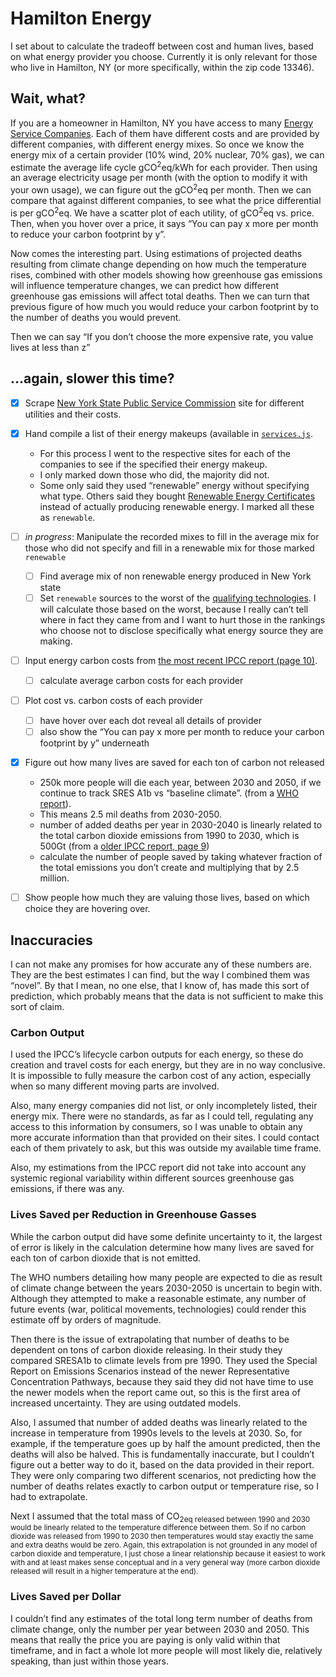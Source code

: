 # Hamilton Energy
I set about to calculate the tradeoff between cost and human lives, based on what energy provider you choose. Currently it is only relevant for those who live in Hamilton, NY (or more specifically, within the zip code 13346).

## Wait, what?
If you are a homeowner in Hamilton, NY you have access to many [Energy Service Companies](http://www.askpsc.com/askpsc/page/?PageAction=renderPageById&PageId=7f285010bbcba4320235157257b2dc82). Each of them have different costs and are provided by different companies, with different energy mixes. So once we know the energy mix of a certain provider (10% wind, 20% nuclear, 70% gas), we can estimate the average life cycle gCO<sup>2</sup>eq/kWh for each provider. Then using an average electricity usage per month (with the option to modify it with your own usage), we can figure out the gCO<sup>2</sup>eq per month. Then we can compare that against different companies, to see what the price differential is per gCO<sup>2</sup>eq. We have a scatter plot of each utility, of gCO<sup>2</sup>eq vs. price. Then, when you hover over a price, it says “You can pay x more per month to reduce your carbon footprint by y”.

Now comes the interesting part. Using estimations of projected deaths resulting from climate change depending on how much the temperature rises, combined with other models showing how greenhouse gas emissions will influence temperature changes, we can predict how different greenhouse gas emissions will affect total deaths. Then we can turn that previous figure of how much you would reduce your carbon footprint by to the number of deaths you would prevent.

Then we can say “If you don’t choose the more expensive rate, you value lives at less than z”

## …again, slower this time?
- [x] Scrape [New York State Public Service Commission](http://www.newyorkpowertochoose.com/) site for different utilities and their costs.
- [x] Hand compile a list of their energy makeups (available in [`services.js`](services.js:95-213).
	- For this process I went to the respective sites for each of the companies to see if the specified their energy makeup.
	- I only marked down those who did, the majority did not.
	- Some only said they used “renewable” energy without specifying what type. Others said they bought [Renewable Energy Certificates](http://en.wikipedia.org/wiki/Renewable_Energy_Certificate_(United_States)) instead of actually producing renewable energy. I marked all these as `renewable`.
- [ ] *in progress*: Manipulate the recorded mixes to fill in the average mix for those who did not specify and fill in a renewable mix for those marked `renewable`
	- [ ] Find average mix of non renewable energy produced in New York state
	- [ ] Set `renewable` sources to the worst of the [qualifying technologies](http://en.wikipedia.org/wiki/Renewable_Energy_Certificate_(United_States)#Qualifying_technologies). I will calculate those based on the worst, because I really can’t tell where in fact they came from and I want to hurt those in the rankings who choose not to disclose specifically what energy source they are making.
- [ ] Input energy carbon costs from [the most recent IPCC report (page 10)](http://report.mitigation2014.org/drafts/final-draft-postplenary/ipcc_wg3_ar5_final-draft_postplenary_annex-iii.pdf).
	- [ ] calculate average carbon costs for each provider
- [ ] Plot cost vs. carbon costs of each provider
	- [ ] have hover over each dot reveal all details of provider
	- [ ] also show the “You can pay x more per month to reduce your carbon footprint by y” underneath
- [x] Figure out how many lives are saved for each ton of carbon not released
	- 250k more people will die each year, between 2030 and 2050, if we continue to track SRES A1b vs “baseline climate”. (from a [WHO report](http://apps.who.int/iris/bitstream/10665/134014/1/9789241507691_eng.pdf?ua=1)).
	- This means 2.5 mil deaths from 2030-2050.
	- number of added deaths per year in 2030-2040 is linearly related to the total carbon dioxide emissions from 1990 to 2030, which is 500Gt (from a [older IPCC report, page 9](https://www.ipcc.ch/pdf/special-reports/spm/sres-en.pdf))
	- calculate the number of people saved by taking whatever fraction of the total emissions you don’t create and multiplying that by 2.5 million.
- [ ] Show people how much they are valuing those lives, based on which choice they are hovering over.

	
## Inaccuracies
I can not make any promises for how accurate any of these numbers are. They are the best estimates I can find, but the way I combined them was “novel”. By that I mean, no one else, that I know of, has made this sort of prediction, which probably means that the data is not sufficient to make this sort of claim.

### Carbon Output
I used the IPCC’s lifecycle carbon outputs for each energy, so these do creation and travel costs for each energy, but they are in no way conclusive. It is impossible to fully measure the carbon cost of any action, especially when so many different moving parts are involved.

Also, many energy companies did not list, or only incompletely listed, their energy mix. There were no standards, as far as I could tell, regulating any access to this information by consumers, so I was unable to obtain any more accurate information than that provided on their sites. I could contact each of them privately to ask, but this was outside my available time frame.

Also, my estimations from the IPCC report did not take into account any systemic regional variability within different sources greenhouse gas emissions, if there was any.

### Lives Saved per Reduction in Greenhouse Gasses
While the carbon output did have some definite uncertainty to it, the largest of error is likely in the calculation determine how many lives are saved for each ton of carbon dioxide that is not emitted.

The WHO numbers detailing how many people are expected to die as result of climate change between the years 2030-2050 is uncertain to begin with. Although they attempted to make a reasonable estimate, any number of future events (war, political movements, technologies) could render this estimate off by orders of magnitude.

Then there is the issue of extrapolating that number of deaths to be dependent on tons of carbon dioxide releasing. In their study they compared SRESA1b to climate levels from pre 1990. They used the Special Report on Emissions Scenarios instead of the newer Representative Concentration Pathways, because they said they did not have time to use the newer models when the report came out, so this is the first area of increased uncertainty. They are using outdated models.

Also, I assumed that number of added deaths was linearly related to the increase in temperature from 1990s levels to the levels at 2030. So, for example, if the temperature goes up by half the amount predicted, then the deaths will also be halved. This is fundamentally inaccurate, but I couldn’t figure out a better way to do it, based on the data provided in their report. They were only comparing two different scenarios, not predicting how the number of deaths relates exactly to carbon output or temperature rise, so I had to extrapolate. 

Next I assumed that the total mass of CO<sub>2eq released between 1990 and 2030 would be linearly related to the temperature difference between them. So if no carbon dioxide was released from 1990 to 2030 then temperatures would stay exactly the same and extra deaths would be zero. Again, this extrapolation is not grounded in any model of carbon dioxide and temperature, I just chose a linear relationship because it easiest to work with and at least makes sense conceptual and in a very general way (more carbon dioxide released will result in a higher temperature at the end).

### Lives Saved per Dollar
I couldn’t find any estimates of the total long term number of deaths from climate change, only the number per year between 2030 and 2050. This means that really the price you are paying is only valid within that timeframe, and in fact a whole lot more people will most likely die, relatively speaking, than just within those years.

